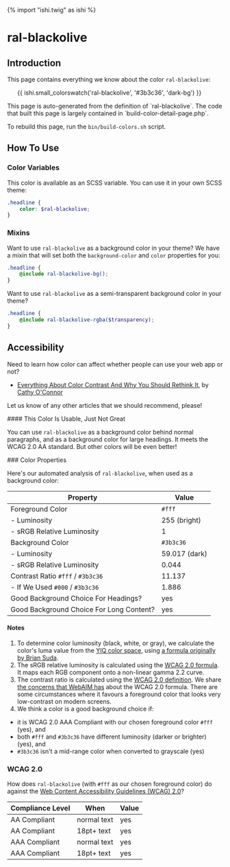 {% import "ishi.twig" as ishi %}
# ral-blackolive

## Introduction

This page contains everything we know about the color `ral-blackolive`:

<div class="grid">
    <div class="cell">
        <div class="swatch">
            <ul>
                {{ ishi.small_colorswatch('ral-blackolive', '#3b3c36', 'dark-bg') }}
            </ul>
        </div>
    </div>
</div>

<div class="callout attention" markdown="1">
This page is auto-generated from the definition of `ral-blackolive`. The code that built this page is largely contained in `build-color-detail-page.php`.

To rebuild this page, run the `bin/build-colors.sh` script.
</div>

## How To Use

### Color Variables

This color is available as an SCSS variable. You can use it in your own SCSS theme:

```scss
.headline {
    color: $ral-blackolive;
}
```

### Mixins

Want to use `ral-blackolive` as a background color in your theme? We have a mixin that will set both the `background-color` and `color` properties for you:

```scss
.headline {
    @include ral-blackolive-bg();
}
```

Want to use `ral-blackolive` as a semi-transparent background color in your theme?

```scss
.headline {
    @include ral-blackolive-rgba($transparency);
}
```

## Accessibility

Need to learn how color can affect whether people can use your web app or not?

* [Everything About Color Contrast And Why You Should Rethink It](https://www.smashingmagazine.com/2014/10/color-contrast-tips-and-tools-for-accessibility/), by [Cathy O'Connor](http://www.twitter.com/cagocon)

Let us know of any other articles that we should recommend, please!
<div class="callout warning" markdown="1">
#### This Color Is Usable, Just Not Great

You can use `ral-blackolive` as a background color behind normal paragraphs, and as a background color for large headings. It meets the WCAG 2.0 AA standard. But other colors will be even better!
</div>
### Color Properties

Here's our automated analysis of `ral-blackolive`, when used as a background color:

Property | Value
---------|------
Foreground Color | `#fff`
- Luminosity | 255 (bright)
- sRGB Relative Luminosity | 1
Background Color | `#3b3c36`
- Luminosity | 59.017 (dark)
- sRGB Relative Luminosity | 0.044
Contrast Ratio `#fff` / `#3b3c36` | 11.137
- If We Used `#000` / `#3b3c36` | 1.886
Good Background Choice For Headings? | yes
Good Background Choice For Long Content? | yes

#### Notes

1. To determine color luminosity (black, white, or gray), we calculate the color's luma value from the [YIQ color space](https://en.wikipedia.org/wiki/YIQ), using [a formula originally by Brian Suda](https://24ways.org/2010/calculating-color-contrast/).
1. The sRGB relative luminosity is calculated using the [WCAG 2.0 formula](https://www.w3.org/TR/WCAG20/#relativeluminancedef). It maps each RGB component onto a non-linear gamma 2.2 curve.
1. The contrast ratio is calculated using the [WCAG 2.0 definition](https://www.w3.org/TR/2008/REC-WCAG20-20081211/#contrast-ratiodef). We share [the concerns that WebAIM has](http://webaim.org/blog/wcag-2-1-feedback/) about the WCAG 2.0 formula. There are some circumstances where it favours a foreground color that looks very low-contrast on modern screens.
1. We think a color is a good background choice if:
  - it is WCAG 2.0 AAA Compliant with our chosen foreground color `#fff` (yes), and
  - both `#fff` and `#3b3c36` have different luminosity (darker or brighter) (yes), and
  - `#3b3c36` isn't a mid-range color when converted to grayscale (yes)

### WCAG 2.0

How does `ral-blackolive` (with `#fff` as our chosen foreground color) do against the [Web Content Accessibility Guidelines (WCAG) 2.0](https://www.w3.org/TR/WCAG20/)?

Compliance Level | When | Value
-----------------|------|------
AA Compliant | normal text | yes
AA Compliant | 18pt+ text | yes
AAA Compliant | normal text | yes
AAA Compliant | 18pt+ text | yes